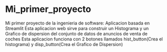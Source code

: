 # Mi_primer_proyecto
Mi primer proyecto de la ingenieria de software: Aplicacion basada en Streamlit
Esta aplicacion web sirve para construir un Histograma y un Grafico de dispersion del conjunto de datos de anuncios de venta de coches
Esta aplicacion funciona con 2 botones llamados hist_button(Crea el histograma) y disp_button(Crea el Grafico de Dispersion)

